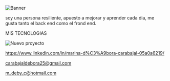 ![Banner](https://user-images.githubusercontent.com/96552684/192616285-b3fbd9a2-48c2-4b78-ba40-c674af2cdb13.jpg)

soy una persona resiliente, apuesto a mejorar y aprender cada dia, me gusta tanto el back end como el frond end.

MIS TECNOLOGIAS




![Nuevo proyecto](https://user-images.githubusercontent.com/96552684/192623111-41fc5e04-3a50-4d16-bbd8-0b51c7c19a47.png)

https://www.linkedin.com/in/marina-d%C3%A9bora-carabajal-05a0a6219/

carabajaldebora25@gmail.com

m_deby_c@hotmail.com
